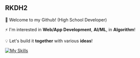 ## RKDH2

👋 Welcome to my Github! (High School Developer)

⚡ I'm interested in **Web/App Development**, **AI/ML**, in **Algorithm**!

💡 Let's build it **together** with various **ideas**!

[![My Skills](https://skillicons.dev/icons?i=github,discord,js,react,nextjs,py,java,kotlin,idea,mongodb,pycharm,vscode,cpp)](https://skillicons.dev)
